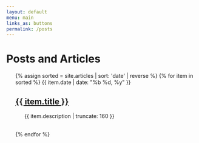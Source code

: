 ```yaml
---
layout: default
menu: main
links_as: buttons
permalink: /posts
---
```


<h1>Posts and Articles</h1>
<ul>
    {% assign sorted = site.articles | sort: 'date' | reverse %}
    {% for item in sorted %}
    {{ item.date | date: "%b %d, %y" }}
    <h2><a href="{{ item.url | prepend: site.baseurl }}">{{ item.title }}</a></h2>
    <p class="post-excerpt" style="margin-left: 5%">{{ item.description | truncate: 160 }}</p>
    <br>
    {% endfor %}
</ul>


[cat_page]: /by_category
